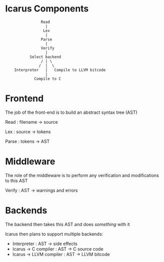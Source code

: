 Icarus Components
=================


                    Read
                      |
                     Lex
                      |
                    Parse
                      |
                    Verify
                      |
               Select backend
                    / | \
                   /  |  \
        Interpreter   |   Compile to LLVM bitcode
                      |
                 Compile to C

Frontend
========
The job of the front-end is to build an abstract syntax tree (AST)

Read : filename -> source

Lex : source -> tokens

Parse : tokens -> AST

Middleware
==========
The role of the middleware is to perform any verification and modifications to this AST

Verify : AST -> warnings and errors

Backends
========
The backend then takes this AST and does *something* with it

Icarus then plans to support multiple backends:

* Interpreter : AST -> side effects
* Icarus -> C compiler : AST -> C source code
* Icarus -> LLVM compiler : AST -> LLVM bitcode

